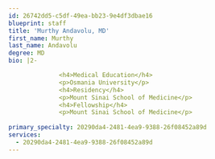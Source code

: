 ```yaml
---
id: 26742dd5-c5df-49ea-bb23-9e4df3dbae16
blueprint: staff
title: 'Murthy Andavolu, MD'
first_name: Murthy
last_name: Andavolu
degree: MD
bio: |2-

              <h4>Medical Education</h4>
              <p>Osmania University</p>
              <h4>Residency</h4>
              <p>Mount Sinai School of Medicine</p>
              <h4>Fellowship</h4>
              <p>Mount Sinai School of Medicine</p>
          
primary_specialty: 20290da4-2481-4ea9-9388-26f08452a89d
services:
  - 20290da4-2481-4ea9-9388-26f08452a89d
---
```

